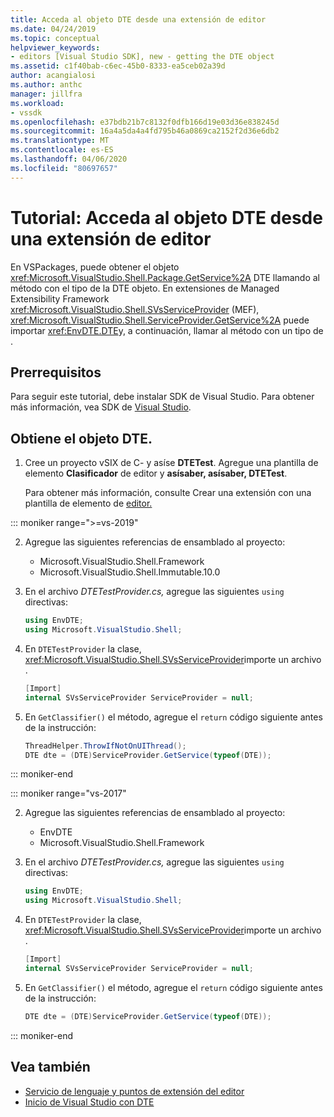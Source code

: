 ```yaml
---
title: Acceda al objeto DTE desde una extensión de editor
ms.date: 04/24/2019
ms.topic: conceptual
helpviewer_keywords:
- editors [Visual Studio SDK], new - getting the DTE object
ms.assetid: c1f40bab-c6ec-45b0-8333-ea5ceb02a39d
author: acangialosi
ms.author: anthc
manager: jillfra
ms.workload:
- vssdk
ms.openlocfilehash: e37bdb21b7c8132f0dfb166d19e03d36e838245d
ms.sourcegitcommit: 16a4a5da4a4fd795b46a0869ca2152f2d36e6db2
ms.translationtype: MT
ms.contentlocale: es-ES
ms.lasthandoff: 04/06/2020
ms.locfileid: "80697657"
---
```

# <a name="walkthrough-access-the-dte-object-from-an-editor-extension"></a>Tutorial: Acceda al objeto DTE desde una extensión de editor

En VSPackages, puede obtener el objeto <xref:Microsoft.VisualStudio.Shell.Package.GetService%2A> DTE llamando al método con el tipo de la DTE objeto. En extensiones de Managed Extensibility Framework <xref:Microsoft.VisualStudio.Shell.SVsServiceProvider> (MEF), <xref:Microsoft.VisualStudio.Shell.ServiceProvider.GetService%2A> puede importar <xref:EnvDTE.DTE>y, a continuación, llamar al método con un tipo de .

## <a name="prerequisites"></a>Prerrequisitos

Para seguir este tutorial, debe instalar SDK de Visual Studio. Para obtener más información, vea SDK de [Visual Studio](../extensibility/visual-studio-sdk.md).

## <a name="get-the-dte-object"></a>Obtiene el objeto DTE.

1. Cree un proyecto vSIX de C- y asíse **DTETest**. Agregue una plantilla de elemento **Clasificador** de editor y **asísaber, asísaber, DTETest**.

   Para obtener más información, consulte Crear una extensión con una plantilla de elemento de [editor.](../extensibility/creating-an-extension-with-an-editor-item-template.md)

::: moniker range=">=vs-2019"

2. Agregue las siguientes referencias de ensamblado al proyecto:

    - Microsoft.VisualStudio.Shell.Framework
    - Microsoft.VisualStudio.Shell.Immutable.10.0

3. En el archivo *DTETestProvider.cs,* agregue las siguientes `using` directivas:

    ```csharp
    using EnvDTE;
    using Microsoft.VisualStudio.Shell;
    ```

4. En `DTETestProvider` la clase, <xref:Microsoft.VisualStudio.Shell.SVsServiceProvider>importe un archivo .

    ```csharp
    [Import]
    internal SVsServiceProvider ServiceProvider = null;
    ```

5. En `GetClassifier()` el método, agregue el `return` código siguiente antes de la instrucción:

    ```csharp
   ThreadHelper.ThrowIfNotOnUIThread();
   DTE dte = (DTE)ServiceProvider.GetService(typeof(DTE));
   ```

::: moniker-end

::: moniker range="vs-2017"

2. Agregue las siguientes referencias de ensamblado al proyecto:

   - EnvDTE
   - Microsoft.VisualStudio.Shell.Framework

3. En el archivo *DTETestProvider.cs,* agregue las siguientes `using` directivas:

    ```csharp
    using EnvDTE;
    using Microsoft.VisualStudio.Shell;
    ```

4. En `DTETestProvider` la clase, <xref:Microsoft.VisualStudio.Shell.SVsServiceProvider>importe un archivo .

    ```csharp
    [Import]
    internal SVsServiceProvider ServiceProvider = null;
    ```

5. En `GetClassifier()` el método, agregue el `return` código siguiente antes de la instrucción:

    ```csharp
   DTE dte = (DTE)ServiceProvider.GetService(typeof(DTE));
   ```

::: moniker-end

## <a name="see-also"></a>Vea también

- [Servicio de lenguaje y puntos de extensión del editor](../extensibility/language-service-and-editor-extension-points.md)
- [Inicio de Visual Studio con DTE](launch-visual-studio-dte.md)
